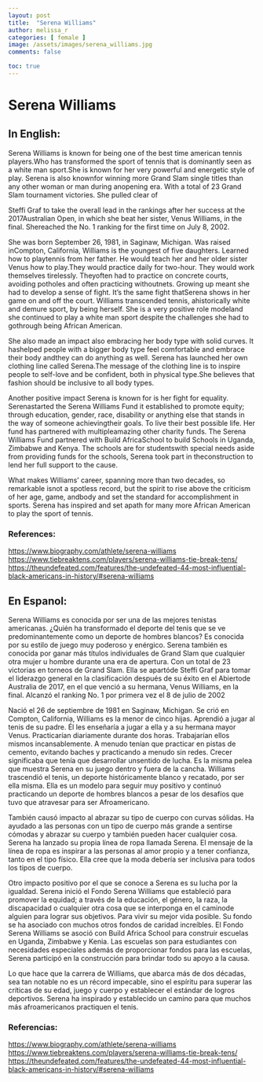 ```yaml
---
layout: post
title:  "Serena Williams"
author: melissa_r
categories: [ female ]
image: /assets/images/serena_williams.jpg
comments: false

toc: true
---
```

<!-- English Section -->
# Serena Williams

## In English:
Serena Williams is known for being one of the best time american tennis players.Who has transformed the sport of tennis that is dominantly seen as a white man sport.She is known for her very powerful and energetic style of play. Serena is also knownfor winning more Grand Slam single titles than any other woman or man during anopening era. With a total of 23 Grand Slam tournament victories. She pulled clear of 

Steffi Graf to take the overall lead in the rankings after her success at the 2017Australian Open, in which she beat her sister, Venus Williams, in the final. Shereached the No. 1 ranking for the first time on July 8, 2002. 

She   was   born   September   26,   1981,   in   Saginaw,   Michigan.   Was   raised   inCompton, California, Williams is the youngest of five daughters. Learned how to playtennis from her father. He would teach her and her older sister Venus how to play.They would practice daily for two-hour. They would work themselves tirelessly. Theyoften had to practice on concrete courts, avoiding potholes and often practicing withoutnets. Growing up meant she had to develop a sense of fight. It’s the same fight thatSerena shows  in her game on and off the court. Williams  transcended tennis, ahistorically white and demure sport, by being herself. She is a very positive role modeland she continued to play a white man sport despite the challenges she had to gothrough being African American.  

She also made an impact also embracing her body type with solid curves. It hashelped people with a bigger body type feel comfortable and embrace their body andthey can do anything as well. Serena has launched her own clothing line called Serena.The message of the clothing line is to inspire people to self-love and be confident, both in physical type.She believes that fashion should be inclusive to all body types.

Another positive impact Serena is known for is her fight for equality. Serenastarted the Serena Williams Fund it established to promote equity; through education,
gender, race, disability or anything else that stands in the way of someone achievingtheir goals. To live their best possible life. Her fund has partnered with multipleamazing other charity funds. The  Serena Williams Fund  partnered with Build AfricaSchool to build Schools in Uganda, Zimbabwe and Kenya. The schools are for studentswith special needs aside from providing funds for the schools, Serena took part in theconstruction to lend her full support to the cause. 

What makes Williams’ career, spanning more than two decades, so remarkable isnot a spotless record, but the spirit to rise above the criticism of her age, game, andbody and set the standard for accomplishment in sports. Serena has inspired and set apath for many more African American to play the sport of tennis.

### References:
https://www.biography.com/athlete/serena-williams
https://www.tiebreaktens.com/players/serena-williams-tie-break-tens/
https://theundefeated.com/features/the-undefeated-44-most-influential-black-americans-in-history/#serena-williams

<!-- Spanish Section -->
## En Espanol: 
Serena Williams es conocida por ser una de las mejores tenistas americanas. ¿Quién ha transformado el deporte del tenis que se ve predominantemente como un deporte de hombres blancos? Es conocida por su estilo de juego muy poderoso y enérgico. Serena también es conocida por ganar más títulos individuales de Grand Slam que cualquier otra mujer u hombre durante una era de apertura. Con un total de 23 victorias en torneos de Grand Slam. Ella se apartóde Steffi Graf para tomar el liderazgo general en la clasificación después de su éxito en el Abiertode Australia de 2017, en el que venció a su hermana, Venus Williams, en la final. Alcanzó el ranking No. 1 por primera vez el 8 de julio de 2002

Nació el 26 de septiembre de 1981 en Saginaw, Michigan. Se crió en Compton, California, Williams es la menor de cinco hijas. Aprendió a jugar al tenis de su padre. Él les enseñaría a jugar a ella y a su hermana mayor Venus. Practicarían diariamente durante dos horas. Trabajarían ellos mismos incansablemente. A menudo tenían que practicar en pistas de cemento, evitando baches y practicando a menudo sin redes. Crecer significaba que tenía que desarrollar unsentido de lucha. Es la misma pelea que muestra Serena en su juego dentro y fuera de la cancha. Williams trascendió el tenis, un deporte históricamente blanco y recatado, por ser ella misma. Ella es un modelo para seguir muy positivo y continuó practicando un deporte de hombres blancos a pesar de los desafíos que tuvo que atravesar para ser Afroamericano.

También causó impacto al abrazar su tipo de cuerpo con curvas sólidas. Ha ayudado a las personas con un tipo de cuerpo más grande a sentirse cómodas y abrazar su cuerpo y también pueden hacer cualquier cosa. Serena ha lanzado su propia línea de ropa llamada Serena. El mensaje de la línea de ropa es inspirar a las personas al amor propio y a tener confianza, tanto en el tipo físico. Ella cree que la moda debería ser inclusiva para todos los tipos de cuerpo.

Otro impacto positivo por el que se conoce a Serena es su lucha por la igualdad. Serena inició el Fondo Serena Williams que estableció para promover la equidad; a través de la educación, el género, la raza, la discapacidad o cualquier otra cosa que se interponga en el caminode alguien para lograr sus objetivos. Para vivir su mejor vida posible. Su fondo se ha asociado con muchos otros fondos de caridad increíbles. El Fondo Serena Williams se asoció con Build Africa School para construir escuelas en Uganda, Zimbabwe y Kenia. Las escuelas son para estudiantes con necesidades especiales además de proporcionar fondos para las escuelas, Serena participó en la construcción para brindar todo su apoyo a la causa.

Lo que hace que la carrera de Williams, que abarca más de dos décadas, sea tan notable no es un récord impecable, sino el espíritu para superar las críticas de su edad, juego y cuerpo y establecer el estándar de logros deportivos. Serena ha inspirado y establecido un camino para que muchos más afroamericanos practiquen el tenis.

### Referencias:
https://www.biography.com/athlete/serena-williams
https://www.tiebreaktens.com/players/serena-williams-tie-break-tens/
https://theundefeated.com/features/the-undefeated-44-most-influential-black-americans-in-history/#serena-williams